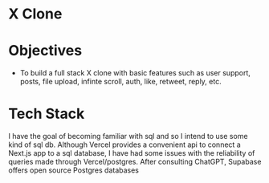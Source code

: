 # X Clone

# Objectives
- To build a full stack X clone with basic features such as user support, posts, file upload, infinte scroll, auth, like, retweet, reply, etc.

# Tech Stack
I have the goal of becoming familiar with sql and so I intend to use some kind of sql db. Although Vercel provides a convenient api to connect a Next.js app to a sql database, I have had some issues with the reliability of queries made through Vercel/postgres.
After consulting ChatGPT, Supabase offers open source Postgres databases

